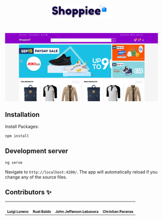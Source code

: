 <p align="center">
  <img width="40%" height="40%" src="./src/assets/imgs/logo.svg?raw=true">
</p>

<br />

<p align="center">
 <img src="./src/assets/imgs/shoppiee.png?raw=true">
</p>

## Installation

Install Packages:

```bash
npm install
```

## Development server

```bash
ng serve
```

Navigate to `http://localhost:4200/`. The app will automatically reload if you change any of the source files.

## Contributors ✨

<table>
  <tr>
    <td align="center">
      <a href="https://github.com/luigiloreno">
        <img src="https://avatars.githubusercontent.com/u/73870953?v=4" width="100px;" alt=""/>
        <br />
        <sub><b>Luigi Loreno</b></sub>
      </a>
    </td>
    <td align="center">
      <a href="https://github.com/baldo123-ruel">
        <img src="https://avatars.githubusercontent.com/u/78558096?v=4" width="100px;" alt=""/>
        <br />
        <sub><b>Ruel Baldo</b></sub>
      </a>
    </td>
    <td align="center">
      <a href="https://github.com/LebasoraJohnJefferson">
        <img src="https://avatars.githubusercontent.com/u/89246739?v=4" width="100px;" alt=""/>
        <br />
        <sub><b>John Jefferson Lebasora</b></sub>
      </a>
    </td>
    <td align="center">
      <a href="https://github.com/christianparanas">
        <img src="https://avatars.githubusercontent.com/u/59472122?v=4" width="100px;" alt=""/>
        <br />
        <sub><b>Christian Paranas</b></sub>
      </a>
    </td>
  </tr>
</table>
